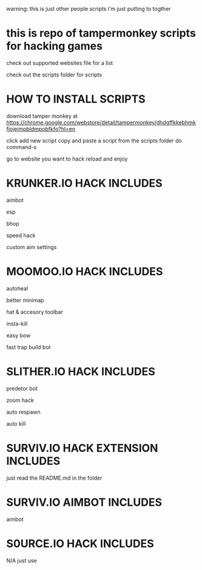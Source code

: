 warning: this is just other people scripts i'm just putting to togther 

# this is repo of tampermonkey scripts for hacking games
check out supported websites file for a list

check out the scripts folder for scripts
# HOW TO INSTALL SCRIPTS

download tamper monkey at https://chrome.google.com/webstore/detail/tampermonkey/dhdgffkkebhmkfjojejmpbldmpobfkfo?hl=en

click add new script copy and paste a script from the scripts folder do command-s

 go to website you want to hack reload and enjoy
# KRUNKER.IO HACK INCLUDES

aimbot

esp

bhop

speed hack

custom aim settings

# MOOMOO.IO HACK INCLUDES

autoheal

better minimap

hat & accesory toolbar

insta-kill

easy bow

fast trap build bot

# SLITHER.IO HACK INCLUDES

predetor bot

zoom hack 

auto respawn

auto kill
 # SURVIV.IO HACK EXTENSION INCLUDES
 
 just read the README.md in the folder
 
 # SURVIV.IO AIMBOT INCLUDES
 
 aimbot 

# S0URCE.IO HACK INCLUDES
 N/A just use

